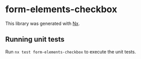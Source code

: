 # form-elements-checkbox

This library was generated with [Nx](https://nx.dev).

## Running unit tests

Run `nx test form-elements-checkbox` to execute the unit tests.

